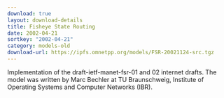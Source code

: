 ```yaml
---
download: true
layout: download-details
title: Fisheye State Routing
date: 2002-04-21
sortkey: "2002-04-21"
category: models-old
download-url: https://ipfs.omnetpp.org/models/FSR-20021124-src.tgz
---
```


Implementation of the draft-ietf-manet-fsr-01 and 02 internet drafts.
The model was written by Marc Bechler at TU Braunschweig, Institute of Operating Systems and Computer Networks (IBR).
